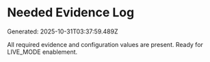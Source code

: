 # Needed Evidence Log

Generated: 2025-10-31T03:37:59.489Z

All required evidence and configuration values are present. Ready for LIVE_MODE enablement.